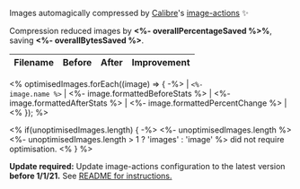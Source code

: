 Images automagically compressed by [Calibre](https://calibreapp.com)'s [image-actions](https://github.com/marketplace/actions/image-actions) ✨

Compression reduced images by <strong><%- overallPercentageSaved %>%</strong>, saving <strong><%- overallBytesSaved %></strong>.

| Filename | Before | After | Improvement |
| -------- | ------ | ----- | ----------- |
<% optimisedImages.forEach((image) => { -%>
| <code><%- image.name %></code> | <%- image.formattedBeforeStats %> | <%- image.formattedAfterStats %> | <%- image.formattedPercentChange %> |
<% }); %>

<% if(unoptimisedImages.length) { -%>
<%- unoptimisedImages.length %> <%- unoptimisedImages.length > 1 ? 'images' : 'image' %> did not require optimisation.
<% } %>

**Update required:** Update image-actions configuration to the latest version **before 1/1/21.** See [README for instructions.](https://github.com/calibreapp/image-actions)
